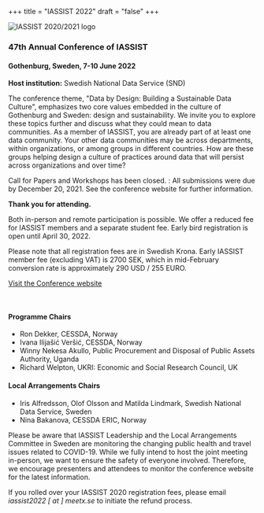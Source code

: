 +++
title = "IASSIST 2022"
draft = "false"
+++

![IASSIST 2020/2021 logo](/img/conferences/iassist-logo-2022.jpg "")

### 47th Annual Conference of IASSIST

<!--### Data By Design-->

#### Gothenburg, Sweden, 7-10 June 2022

**Host institution:** Swedish National Data Service (SND)

The conference theme, "Data by Design: Building a Sustainable Data Culture", emphasizes two core values embedded in the culture of Gothenburg and Sweden: design and sustainability. We invite you to explore these topics further and discuss what they could mean to data communities. As a member of IASSIST, you are already part of at least one data community. Your other data communities may be across departments, within organizations, or among groups in different countries. How are these groups helping design a culture of practices around data that will persist across organizations and over time?

Call for Papers and Workshops has been closed.
: All submissions were due by December 20, 2021. See the conference website for further information.

**Thank you for attending.** 

Both in-person and remote participation is possible. We offer a reduced fee for IASSIST members and a separate student fee. Early bird registration is open until April 30, 2022. 

Please note that all registration fees are in Swedish Krona. Early IASSIST member fee (excluding VAT) is 2700 SEK, which in mid-February conversion rate is approximately 290 USD / 255 EURO. 

<a class="btn btn-template-main" href="https://iassist2022.org/" target="_blank">Visit the Conference website</a>

<br />

#### Programme Chairs
- Ron Dekker, CESSDA, Norway
- Ivana Ilijašić Veršić, CESSDA, Norway
- Winny Nekesa Akullo, Public Procurement and Disposal of Public Assets Authority, Uganda
- Richard Welpton, UKRI: Economic and Social Research Council, UK

#### Local Arrangements Chairs
- Iris Alfredsson, Olof Olsson and Matilda Lindmark, Swedish National Data Service, Sweden
- Nina Bakanova, CESSDA ERIC, Norway

Please be aware that IASSIST Leadership and the Local Arrangements Committee in Sweden are monitoring the changing public health and travel issues related to COVID-19.  While we fully intend to host the joint meeting in-person, we want to ensure the safety of everyone involved.  Therefore, we encourage presenters and attendees to monitor the conference website for the latest information.

If you rolled over your IASSIST 2020 registration fees, please email *iassist2022 [ at ] meetx.se* to initiate the refund process.

<br />

